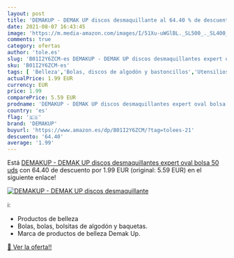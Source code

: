 ```yaml
---
layout: post
title: 'DEMAKUP - DEMAK UP discos desmaquillante al 64.40 % de descuento'
date: 2021-08-07 16:43:45
image: 'https://m.media-amazon.com/images/I/51Xu-uWGlBL._SL500_._SL400_.jpg'
comments: true
category: ofertas
author: 'tole.es'
slug: 'B01I2Y6ZCM-es DEMAKUP - DEMAK UP discos desmaquillantes expert oval...'
sku: 'B01I2Y6ZCM-es'
tags: [ 'Belleza','Bolas, discos de algodón y bastoncillos','Utensilios y accesorios de belleza','demakup','desmaquillantes','discos', ]
actualPrice: 1.99 EUR
currency: EUR
price: 1.99
comparePrice: 5.59 EUR
prodname: 'DEMAKUP - DEMAK UP discos desmaquillantes expert oval bolsa 50 uds'
country: 'es'
flag: '🇪🇸'
brand: 'DEMAKUP'
buyurl: 'https://www.amazon.es/dp/B01I2Y6ZCM/?tag=tolees-21'
descuento: '64.40'
average: '1.99'
---
```


Está [DEMAKUP - DEMAK UP discos desmaquillantes expert oval bolsa 50 uds](https://www.amazon.es/dp/B01I2Y6ZCM/?tag=tolees-21) con 64.40 de descuento por 1.99 EUR (original: 5.59 EUR) en el siguiente enlace!

[![DEMAKUP - DEMAK UP discos desmaquillante](https://m.media-amazon.com/images/I/51Xu-uWGlBL._SL500_._SL400_.jpg)](https://www.amazon.es/dp/B01I2Y6ZCM/?tag=tolees-21)

ℹ️:

- Productos de belleza
- Bolas, bolas, bolsitas de algodón y baquetas.
- Marca de productos de belleza Demak Up.

[🛒 Ver la oferta!!](https://www.amazon.es/dp/B01I2Y6ZCM/?tag=tolees-21)
